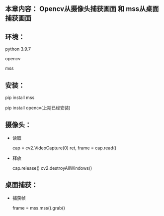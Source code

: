 本章内容： Opencv从摄像头捕获画面 和 mss从桌面捕获画面
--
环境：
--
python 3.9.7

opencv

mss

安装：
--
pip install mss

pip install opencv(上期已经安装)

摄像头：
--
* 读取


    cap = cv2.VideoCapture(0)
    ret, frame = cap.read()    


* 释放


    cap.release()
    cv2.destroyAllWindows()

桌面捕获：
--

* 捕获帧


    frame = mss.mss().grab()







